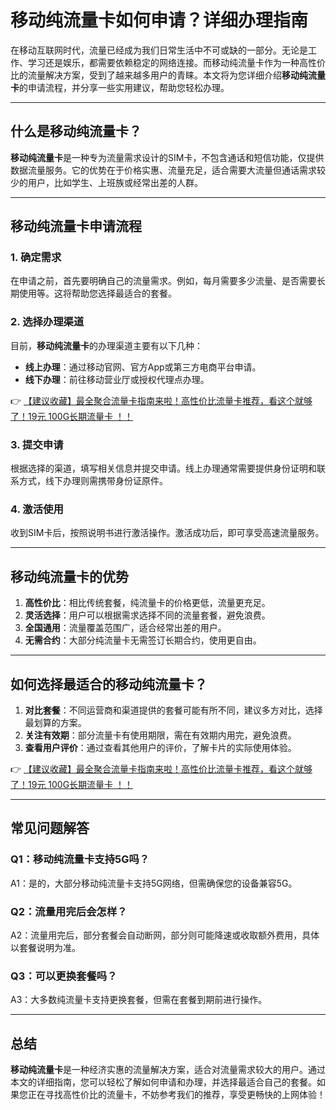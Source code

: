 # 移动纯流量卡如何申请？详细办理指南

在移动互联网时代，流量已经成为我们日常生活中不可或缺的一部分。无论是工作、学习还是娱乐，都需要依赖稳定的网络连接。而移动纯流量卡作为一种高性价比的流量解决方案，受到了越来越多用户的青睐。本文将为您详细介绍**移动纯流量卡**的申请流程，并分享一些实用建议，帮助您轻松办理。

---

## 什么是移动纯流量卡？

**移动纯流量卡**是一种专为流量需求设计的SIM卡，不包含通话和短信功能，仅提供数据流量服务。它的优势在于价格实惠、流量充足，适合需要大流量但通话需求较少的用户，比如学生、上班族或经常出差的人群。

---

## 移动纯流量卡申请流程

### 1. 确定需求
在申请之前，首先要明确自己的流量需求。例如，每月需要多少流量、是否需要长期使用等。这将帮助您选择最适合的套餐。

### 2. 选择办理渠道
目前，**移动纯流量卡**的办理渠道主要有以下几种：
- **线上办理**：通过移动官网、官方App或第三方电商平台申请。
- **线下办理**：前往移动营业厅或授权代理点办理。

👉 [【建议收藏】最全聚合流量卡指南来啦！高性价比流量卡推荐，看这个就够了！19元 100G长期流量卡 ！！](https://bit.ly/Liuliangka)

### 3. 提交申请
根据选择的渠道，填写相关信息并提交申请。线上办理通常需要提供身份证明和联系方式，线下办理则需携带身份证原件。

### 4. 激活使用
收到SIM卡后，按照说明书进行激活操作。激活成功后，即可享受高速流量服务。

---

## 移动纯流量卡的优势

1. **高性价比**：相比传统套餐，纯流量卡的价格更低，流量更充足。
2. **灵活选择**：用户可以根据需求选择不同的流量套餐，避免浪费。
3. **全国通用**：流量覆盖范围广，适合经常出差的用户。
4. **无需合约**：大部分纯流量卡无需签订长期合约，使用更自由。

---

## 如何选择最适合的移动纯流量卡？

1. **对比套餐**：不同运营商和渠道提供的套餐可能有所不同，建议多方对比，选择最划算的方案。
2. **关注有效期**：部分流量卡有使用期限，需在有效期内用完，避免浪费。
3. **查看用户评价**：通过查看其他用户的评价，了解卡片的实际使用体验。

👉 [【建议收藏】最全聚合流量卡指南来啦！高性价比流量卡推荐，看这个就够了！19元 100G长期流量卡 ！！](https://bit.ly/Liuliangka)

---

## 常见问题解答

### Q1：移动纯流量卡支持5G吗？
A1：是的，大部分移动纯流量卡支持5G网络，但需确保您的设备兼容5G。

### Q2：流量用完后会怎样？
A2：流量用完后，部分套餐会自动断网，部分则可能降速或收取额外费用，具体以套餐说明为准。

### Q3：可以更换套餐吗？
A3：大多数纯流量卡支持更换套餐，但需在套餐到期前进行操作。

---

## 总结

**移动纯流量卡**是一种经济实惠的流量解决方案，适合对流量需求较大的用户。通过本文的详细指南，您可以轻松了解如何申请和办理，并选择最适合自己的套餐。如果您正在寻找高性价比的流量卡，不妨参考我们的推荐，享受更畅快的上网体验！
